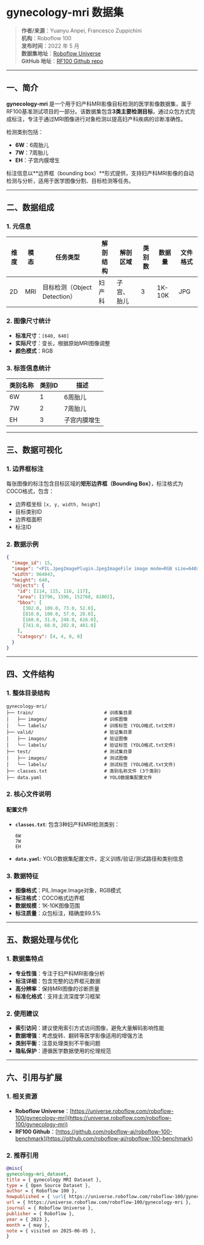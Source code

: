 # gynecology-mri 数据集

> **作者/来源**：Yuanyu Anpei, Francesco Zuppichini  
> **机构**：Roboflow 100  
> **发布时间**：2022 年 5 月  
> **数据集地址**：[Roboflow Universe](https://universe.roboflow.com/roboflow-100/gynecology-mri)  
> **GitHub 地址**：[RF100 Github repo](https://github.com/roboflow-ai/roboflow-100-benchmark)  

---

## 一、简介

**gynecology-mri** 是一个用于妇产科MRI影像目标检测的医学影像数据集，属于RF100基准测试项目的一部分。该数据集包含**3类主要检测目标**，通过众包方式完成标注，专注于通过MRI图像进行对象检测以提高妇产科疾病的诊断准确性。

检测类别包括：
- **6W**：6周胎儿
- **7W**：7周胎儿  
- **EH**：子宫内膜增生

标注信息以**边界框（bounding box）**形式提供，支持妇产科MRI影像的自动检测与分析，适用于医学图像分割、目标检测等任务。

---

## 二、数据组成

### 1. **元信息**
| 维度 | 模态 | 任务类型 | 解剖结构 | 解剖区域 | 类别数 | 数据量 | 文件格式 |
|------|------|----------|----------|----------|--------|--------|----------|
| 2D | MRI | 目标检测（Object Detection） | 妇产科 | 子宫、胎儿 | 3 | 1K-10K | JPG |

### 2. **图像尺寸统计**
- **标准尺寸**：`[640, 640]`
- **实际尺寸**：变长，根据原始MRI图像调整
- **颜色模式**：RGB

### 3. **标签信息统计**
| 类别名称 | 类别ID | 描述 |
|----------|--------|------|
| 6W | 1 | 6周胎儿 |
| 7W | 2 | 7周胎儿 |
| EH | 3 | 子宫内膜增生 |

---

## 三、数据可视化

### 1. **边界框标注**
每张图像的标注包含目标区域的**矩形边界框（Bounding Box）**，标注格式为COCO格式，包含：
- 边界框坐标 `[x, y, width, height]`
- 目标类别ID
- 边界框面积
- 标注ID

### 2. **数据示例**
```json
{
  "image_id": 15,
  "image": "<PIL.JpegImagePlugin.JpegImageFile image mode=RGB size=640x640>",
  "width": 964043,
  "height": 640,
  "objects": {
    "id": [114, 115, 116, 117],
    "area": [3796, 1596, 152768, 81002],
    "bbox": [
      [302.0, 109.0, 73.0, 52.0],
      [810.0, 100.0, 57.0, 28.0],
      [160.0, 31.0, 248.0, 616.0],
      [741.0, 68.0, 202.0, 401.0]
    ],
    "category": [4, 4, 0, 0]
  }
}
```

---

## 四、文件结构

### 1. **整体目录结构**
```
gynecology-mri/
├── train/                          # 训练集目录
│   ├── images/                     # 训练图像
│   └── labels/                     # 训练标签 (YOLO格式.txt文件)
├── valid/                          # 验证集目录
│   ├── images/                     # 验证图像
│   └── labels/                     # 验证标签 (YOLO格式.txt文件)
├── test/                           # 测试集目录
│   ├── images/                     # 测试图像
│   └── labels/                     # 测试标签 (YOLO格式.txt文件)
├── classes.txt                     # 类别名称文件 (3个类别)
├── data.yaml                       # YOLO数据集配置文件
```

### 2. **核心文件说明**

#### **配置文件**
- **`classes.txt`**: 包含3种妇产科MRI检测类别：
  ```
  6W
  7W
  EH
  ```
  
- **`data.yaml`**: YOLO数据集配置文件，定义训练/验证/测试路径和类别信息

### 3. **数据特征**
- **图像格式**：PIL.Image.Image对象，RGB模式
- **标注格式**：COCO格式边界框
- **数据规模**：1K-10K图像范围
- **标注质量**：众包标注，精确度89.5%

---

## 五、数据处理与优化

### 1. **数据集特点**
- **专业性强**：专注于妇产科MRI影像分析
- **标注详细**：包含完整的边界框元数据
- **高分辨率**：保持MRI图像的诊断质量
- **标准化格式**：支持主流深度学习框架

### 2. **使用建议**
- **索引访问**：建议使用索引方式访问图像，避免大量解码影响性能
- **数据增强**：考虑旋转、翻转等医学影像适用的增强方法
- **类别平衡**：注意处理类别不平衡问题
- **隐私保护**：遵循医学数据使用的伦理规范

---

## 六、引用与扩展

### 1. **相关资源**
- **Roboflow Universe**：[https://universe.roboflow.com/roboflow-100/gynecology-mri](https://universe.roboflow.com/roboflow-100/gynecology-mri)
- **RF100 Github**：[https://github.com/roboflow-ai/roboflow-100-benchmark](https://github.com/roboflow-ai/roboflow-100-benchmark)

### 2. **推荐引用**
```bibtex
@misc{
gynecology-mri_dataset,
title = { gynecology MRI Dataset },
type = { Open Source Dataset },
author = { Roboflow 100 },
howpublished = { \url{ https://universe.roboflow.com/roboflow-100/gynecology-mri } },
url = { https://universe.roboflow.com/roboflow-100/gynecology-mri },
journal = { Roboflow Universe },
publisher = { Roboflow },
year = { 2023 },
month = { may },
note = { visited on 2025-06-05 },
}
```
